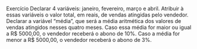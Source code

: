 Exercício
Declarar 4 variáveis: janeiro, fevereiro, março e abril.
Atribuir à essas variáveis o valor total, em reais, de vendas atingidas pelo vendedor.
Declarar a variável “média”, que será a média aritmética dos valores de vendas atingidos nesses quatro meses.
Caso essa média for maior ou igual a R$ 5000,00, o vendedor receberá o abono de 10%.
Caso a média for menor a R$ 5000,00, o vendedor receberá o abono de 3%.
